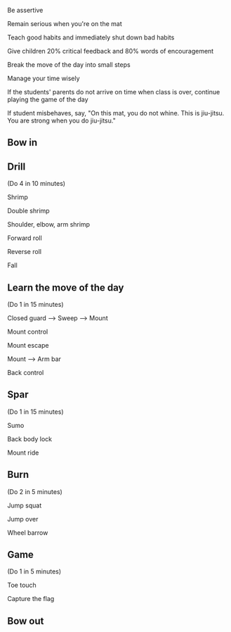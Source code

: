Be assertive

Remain serious when you're on the mat

Teach good habits and immediately shut down bad habits

Give children 20% critical feedback and 80% words of encouragement

Break the move of the day into small steps

Manage your time wisely

If the students' parents do not arrive on time when class is over, continue playing the game of the day

If student misbehaves, say, "On this mat, you do not whine. This is jiu-jitsu. You are strong when you do jiu-jitsu."

## Bow in

## Drill

(Do 4 in 10 minutes)

Shrimp

Double shrimp

Shoulder, elbow, arm shrimp

Forward roll

Reverse roll

Fall

## Learn the move of the day

(Do 1 in 15 minutes)

Closed guard --> Sweep --> Mount

Mount control

Mount escape

Mount --> Arm bar

Back control

## Spar 

(Do 1 in 15 minutes)

Sumo

Back body lock

Mount ride

## Burn

(Do 2 in 5 minutes)

Jump squat

Jump over

Wheel barrow

## Game

(Do 1 in 5 minutes)

Toe touch

Capture the flag

## Bow out
